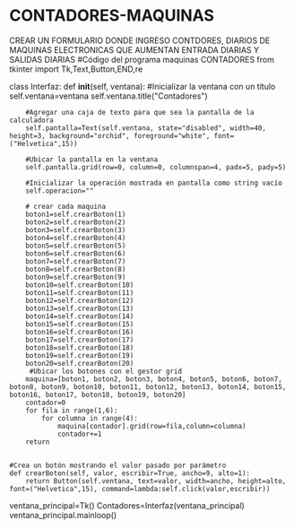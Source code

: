# CONTADORES-MAQUINAS
CREAR UN FORMULARIO DONDE INGRESO CONTDORES, DIARIOS DE MAQUINAS ELECTRONICAS QUE AUMENTAN ENTRADA DIARIAS Y SALIDAS DIARIAS
#Código del programa maquinas CONTADORES
from tkinter import Tk,Text,Button,END,re

class Interfaz:
    def __init__(self, ventana):
        #Inicializar la ventana con un título
        self.ventana=ventana
        self.ventana.title("Contadores")


        #Agregar una caja de texto para que sea la pantalla de la calculadora
        self.pantalla=Text(self.ventana, state="disabled", width=40, height=3, background="orchid", foreground="white", font=("Helvetica",15))

        #Ubicar la pantalla en la ventana
        self.pantalla.grid(row=0, column=0, columnspan=4, padx=5, pady=5)

        #Inicializar la operación mostrada en pantalla como string vacío
        self.operacion=""
 
        # crear cada maquina
        boton1=self.crearBoton(1)
        boton2=self.crearBoton(2)
        boton3=self.crearBoton(3)
        boton4=self.crearBoton(4)
        boton5=self.crearBoton(5)
        boton6=self.crearBoton(6)
        boton7=self.crearBoton(7)
        boton8=self.crearBoton(8)
        boton9=self.crearBoton(9)
        boton10=self.crearBoton(10)
        boton11=self.crearBoton(11)
        boton12=self.crearBoton(12)
        boton13=self.crearBoton(13)
        boton14=self.crearBoton(14)
        boton15=self.crearBoton(15)
        boton16=self.crearBoton(16)
        boton17=self.crearBoton(17)
        boton18=self.crearBoton(18)
        boton19=self.crearBoton(19)
        boton20=self.crearBoton(20)
         #Ubicar los botones con el gestor grid
        maquina=[boton1, boton2, boton3, boton4, boton5, boton6, boton7, boton8, boton9, boton10, boton11, boton12, boton13, boton14, boton15, boton16, boton17, boton18, boton19, boton20]
        contador=0
        for fila in range(1,6):
            for columna in range(4):
                maquina[contador].grid(row=fila,column=columna)
                contador+=1
        return


    #Crea un botón mostrando el valor pasado por parámetro
    def crearBoton(self, valor, escribir=True, ancho=9, alto=1):
        return Button(self.ventana, text=valor, width=ancho, height=alto, font=("Helvetica",15), command=lambda:self.click(valor,escribir))

        


ventana_principal=Tk()
Contadores=Interfaz(ventana_principal)
ventana_principal.mainloop()
